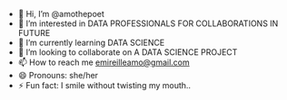 - 👋 Hi, I’m @amothepoet
- 👀 I’m interested in DATA PROFESSIONALS FOR COLLABORATIONS IN FUTURE
- 🌱 I’m currently learning DATA SCIENCE
- 💞️ I’m looking to collaborate on A DATA SCIENCE PROJECT
- 📫 How to reach me emireilleamo@gmail.com
- 😄 Pronouns: she/her
- ⚡ Fun fact: I smile without twisting my mouth..

<!---
amothepoet/amothepoet is a ✨ special ✨ repository because its `README.md` (this file) appears on your GitHub profile.
You can click the Preview link to take a look at your changes.
--->

